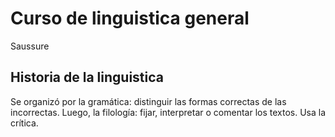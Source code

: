 # Curso de linguistica general

Saussure

## Historia de la linguistica
Se organizó por la gramática: distinguir las formas correctas de las incorrectas.
Luego, la filología: fijar, interpretar o comentar los textos. Usa la crítica.
